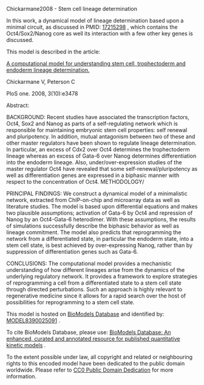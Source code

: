 

Chickarmane2008 - Stem cell lineage determination

In this work, a dynamical model of lineage determination based upon a minimal
circuit, as discussed in PMID:
[17215298](http://identifiers.org/pubmed/18941526) , which contains the
Oct4/Sox2/Nanog core as well its interaction with a few other key genes is
discussed.

This model is described in the article:

[A computational model for understanding stem cell, trophectoderm and endoderm
lineage determination.](http://identifiers.org/pubmed/18941526)

Chickarmane V, Peterson C

PloS one. 2008, 3(10):e3478

Abstract:

BACKGROUND: Recent studies have associated the transcription factors, Oct4,
Sox2 and Nanog as parts of a self-regulating network which is responsible for
maintaining embryonic stem cell properties: self renewal and pluripotency. In
addition, mutual antagonism between two of these and other master regulators
have been shown to regulate lineage determination. In particular, an excess of
Cdx2 over Oct4 determines the trophectoderm lineage whereas an excess of
Gata-6 over Nanog determines differentiation into the endoderm lineage. Also,
under/over-expression studies of the master regulator Oct4 have revealed that
some self-renewal/pluripotency as well as differentiation genes are expressed
in a biphasic manner with respect to the concentration of Oct4. METHODOLOGY/

PRINCIPAL FINDINGS: We construct a dynamical model of a minimalistic network,
extracted from ChIP-on-chip and microarray data as well as literature studies.
The model is based upon differential equations and makes two plausible
assumptions; activation of Gata-6 by Oct4 and repression of Nanog by an
Oct4-Gata-6 heterodimer. With these assumptions, the results of simulations
successfully describe the biphasic behavior as well as lineage commitment. The
model also predicts that reprogramming the network from a differentiated
state, in particular the endoderm state, into a stem cell state, is best
achieved by over-expressing Nanog, rather than by suppression of
differentiation genes such as Gata-6.

CONCLUSIONS: The computational model provides a mechanistic understanding of
how different lineages arise from the dynamics of the underlying regulatory
network. It provides a framework to explore strategies of reprogramming a cell
from a differentiated state to a stem cell state through directed
perturbations. Such an approach is highly relevant to regenerative medicine
since it allows for a rapid search over the host of possibilities for
reprogramming to a stem cell state.

This model is hosted on [BioModels Database](http://www.ebi.ac.uk/biomodels/)
and identified by:
[MODEL8390025091](http://identifiers.org/biomodels.db/MODEL8390025091) .

To cite BioModels Database, please use: [BioModels Database: An enhanced,
curated and annotated resource for published quantitative kinetic
models](http://identifiers.org/pubmed/20587024) .

To the extent possible under law, all copyright and related or neighbouring
rights to this encoded model have been dedicated to the public domain
worldwide. Please refer to [CC0 Public Domain
Dedication](http://creativecommons.org/publicdomain/zero/1.0/) for more
information.

